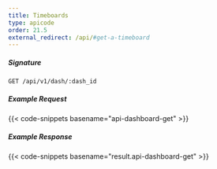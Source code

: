 ```yaml
---
title: Timeboards
type: apicode
order: 21.5
external_redirect: /api/#get-a-timeboard
---
```


##### Signature

`GET /api/v1/dash/:dash_id`

##### Example Request

{{< code-snippets basename="api-dashboard-get" >}}

##### Example Response

{{< code-snippets basename="result.api-dashboard-get" >}}
